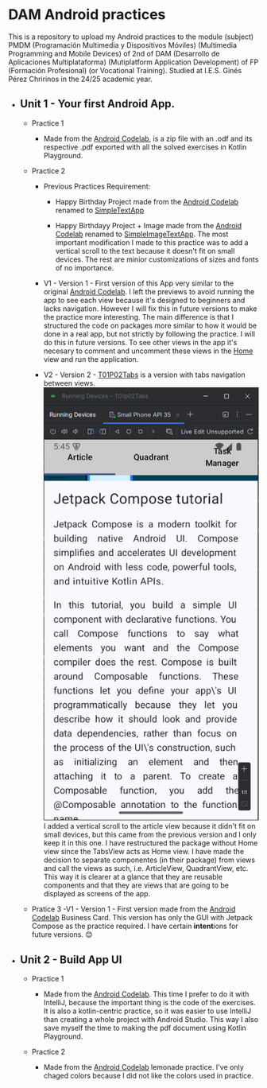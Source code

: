 # DAM Android practices

This is a repository to upload my Android practices to the module (subject) PMDM (Programación Multimedia y Dispositivos Móviles) (Multimedia Programming and Mobile Devices) of 2nd of DAM (Desarrollo de Aplicaciones Multiplataforma) (Mutiplatform Application Development) of FP (Formación Profesional) (or Vocational Training). Studied at I.E.S. Ginés Pérez Chririnos in the 24/25 academic year.

- ## Unit 1 - Your first Android App.
    - Practice 1
        - Made from the [Android Codelab](https://developer.android.com/codelabs/basic-android-kotlin-compose-intro-kotlin-practice-problems), is a zip file with an .odf and its respective .pdf exported with all the solved exercises in Kotlin Playground.
    - Practice 2
        - Previous Practices Requirement:
            - Happy Birthday Project made from the [Android Codelab](https://developer.android.com/codelabs/basic-android-kotlin-compose-text-composables#0) renamed to [SimpleTextApp](https://github.com/xabyer/dam-android/tree/main/T01p02/PreviousPractices/SimpleTextApp)

            - Happy Birthdayy Project + Image made from the [Android Codelab](https://developer.android.com/codelabs/basic-android-kotlin-compose-add-images#0) renamed to [SimpleImageTextApp](https://github.com/xabyer/dam-android/tree/main/T01p02/PreviousPractices/SimpleImageTextApp). The most important modification I made to this practice was to add a vertical scroll to the text because it doesn't fit on small devices. The rest are minior customizations of sizes and fonts of no importance.

        - V1 - Version 1 - First version of this App very similar to the original [Android Codelab](https://developer.android.com/codelabs/basic-android-kotlin-compose-composables-practice-problems#0). I left the previews to avoid running the app to see each view because it's designed to beginners and lacks navigation. However I will fix this in future versions to make the practice more interesting. The main difference is that I structured the code on packages more similar to how it would be done in a real app, but not strictly by following the practice. I will do this in future versions. To see other views in the app it's necesary to comment and uncomment these views in the [Home](https://github.com/xabyer/dam-android/blob/main/T01p02/V1/app/src/main/java/fdez/collados/fco/javier/t01p02/views/Home.kt) view and run the application.
        
        - V2 - Version 2 - [T01P02Tabs](https://github.com/xabyer/dam-android/tree/main/T01p02/V2/T01p02Tabs) is a version with tabs navigation between views.
        ![T01P02 with Tabs](./readmeImgs/T01p02-Android.PNG)\
        I added a vertical scroll to the article view because it didn't fit on small devices, but this came from the previous version and I only keep it in this one.  I have restructured the package without Home view since the TabsView acts as Home view. I have made the decision to separate componentes (in their package) from views and call the views as such, i.e. ArticleView, QuadrantView, etc. This way it is clearer at a glance that they are reusable components and that they are views that are going to be displayed as screens of the app.

    - Pratice 3
        -V1 - Version 1 - First version made from the [Android Codelab](https://developer.android.com/codelabs/basic-android-kotlin-compose-business-card) Business Card. This version has only the GUI with Jetpack Compose as the practice required. I have certain **intent**ions for future versions.  😊


- ## Unit 2 - Build App UI

    - Practice 1
        - Made from the [Android Codelab](https://developer.android.com/codelabs/basic-android-kotlin-compose-kotlin-fundamentals-practice-problems). This time I prefer to do it with IntelliJ, because the important thing is the code of the exercises. It is also a kotlin-centric practice, so it was easier to use IntelliJ than creating a whole project with Android Studio. This way I also save myself the time to making the pdf document using Kotlin Playground.

    - Practice 2
        - Made from the [Android Codelab](https://developer.android.com/codelabs/basic-android-kotlin-compose-button-click-practice-problem) lemonade practice. I've only chaged colors because I did not like the colors used in practice.
